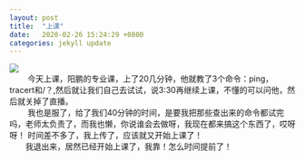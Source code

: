 ```yaml
---
layout: post
title:  "上课"
date:   2020-02-26 15:24:29 +0800
categories: jekyll update
---  
```

![]({{site.baseurl}}/images/3.jpg)  
&emsp;&emsp;
今天上课，阳鹏的专业课，上了20几分钟，他就教了3个命令：ping，tracert和/？,然后就让我们自己去试试，说3:30再继续上课，不懂的可以问他，然后就关掉了直播。  
&emsp;&emsp;
我也是服了，给了我们40分钟的时间，是要我把那些查出来的命令都试完吗，老师太负责了，而我也懒，你说谁会去做呀，我现在都来搞这个东西了，哎呀呀！
时间差不多了，我上传了，应该就又开始上课了！  
&emsp;&emsp;我退出来，居然已经开始上课了，我靠！怎么时间提前了！

[jekyll-docs]: https://jekyllrb.com/docs/home
[jekyll-gh]:   https://github.com/jekyll/jekyll
[jekyll-talk]: https://talk.jekyllrb.com/
